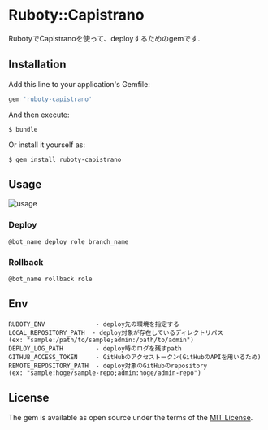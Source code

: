 # Ruboty::Capistrano

RubotyでCapistranoを使って、deployするためのgemです.


## Installation

Add this line to your application's Gemfile:

```ruby
gem 'ruboty-capistrano'
```

And then execute:

    $ bundle

Or install it yourself as:

    $ gem install ruboty-capistrano

## Usage

![usage](https://cloud.githubusercontent.com/assets/1563239/16789796/6aa5a088-48eb-11e6-9422-fc98904255a9.jpg)

### Deploy

```
@bot_name deploy role branch_name
```

### Rollback

```
@bot_name rollback role
```

## Env

```
RUBOTY_ENV              - deploy先の環境を指定する
LOCAL_REPOSITORY_PATH  - deploy対象が存在しているディレクトリパス
(ex: "sample:/path/to/sample;admin:/path/to/admin")
DEPLOY_LOG_PATH         - deploy時のログを残すpath
GITHUB_ACCESS_TOKEN     - GitHubのアクセストークン(GitHubのAPIを用いるため)
REMOTE_REPOSITORY_PATH  - deploy対象のGitHubのrepository
(ex: "sample:hoge/sample-repo;admin:hoge/admin-repo")
```

## License

The gem is available as open source under the terms of the [MIT License](http://opensource.org/licenses/MIT).

